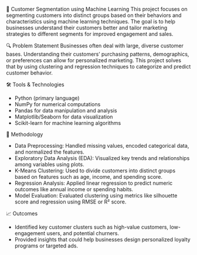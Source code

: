 🧠 Customer Segmentation using Machine Learning
This project focuses on segmenting customers into distinct groups based on their behaviors and characteristics using machine learning techniques. The goal is to help businesses understand their customers better and tailor marketing strategies to different segments for improved engagement and sales.


🔍 Problem Statement
Businesses often deal with large, diverse customer bases. Understanding their customers’ purchasing patterns, demographics, or preferences can allow for personalized marketing. This project solves that by using clustering and regression techniques to categorize and predict customer behavior.


🛠️ Tools & Technologies
- Python (primary language)
- NumPy for numerical computations
- Pandas for data manipulation and analysis
- Matplotlib/Seaborn for data visualization
- Scikit-learn for machine learning algorithms

  
🧪 Methodology
- Data Preprocessing: Handled missing values, encoded categorical data, and normalized the features.
- Exploratory Data Analysis (EDA): Visualized key trends and relationships among variables using plots.
- K-Means Clustering: Used to divide customers into distinct groups based on features such as age, income, and spending score.
- Regression Analysis: Applied linear regression to predict numeric outcomes like annual income or spending habits.
- Model Evaluation: Evaluated clustering using metrics like silhouette score and regression using RMSE or R² score.


📈 Outcomes
- Identified key customer clusters such as high-value customers, low-engagement users, and potential churners.
- Provided insights that could help businesses design personalized loyalty programs or targeted ads.
